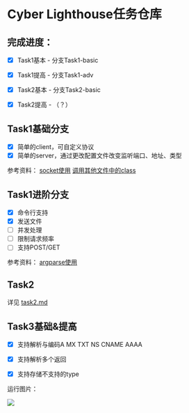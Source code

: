 # Cyber Lighthouse任务仓库

## 完成进度：
- [x] Task1基本 - 分支Task1-basic
- [x] Task1提高 - 分支Task1-adv
- [x] Task2基本 - 分支Task2-basic
- [x] Task2提高 - （？）


## Task1基础分支

- [x] 简单的client，可自定义协议
- [x] 简单的server，通过更改配置文件改变监听端口、地址、类型

参考资料：
[socket使用](https://www.runoob.com/python3/python3-socket.html)
[调用其他文件中的class](https://stackoverflow.com/questions/4383571/importing-files-from-different-folder)

## Task1进阶分支

- [x] 命令行支持
- [x] 发送文件
- [ ] 并发处理
- [ ] 限制请求频率
- [ ] 支持POST/GET

参考资料：
[argparse使用](https://docs.python.org/zh-cn/3/library/argparse.html)

## Task2
详见 [task2.md](/task2.md)


## Task3基础&提高

- [x] 支持解析与编码A MX TXT NS CNAME AAAA
- [x] 支持解析多个返回
- [x] 支持存储不支持的type


运行图片：

![](https://p.sda1.dev/19/884160efc69f227fd93bb063f0adf8e0/image.png)
